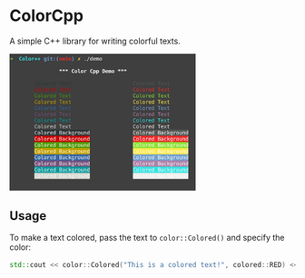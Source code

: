 # ColorCpp
A simple C++ library for writing colorful texts.

<img src="picture.png" alt="Demo picture" width="65%"/>

## Usage
To make a text colored, pass the text to `color::Colored()` and specify the color:
```cpp
std::cout << color::Colored("This is a colored text!", colored::RED) << std::endl;
```
